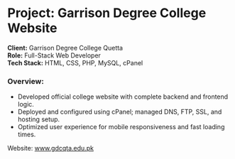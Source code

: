 # Project: Garrison Degree College Website

**Client:** Garrison Degree College Quetta  
**Role:** Full-Stack Web Developer  
**Tech Stack:** HTML, CSS, PHP, MySQL, cPanel

### Overview:
- Developed official college website with complete backend and frontend logic.
- Deployed and configured using cPanel; managed DNS, FTP, SSL, and hosting setup.
- Optimized user experience for mobile responsiveness and fast loading times.

Website:
www.gdcqta.edu.pk
  
